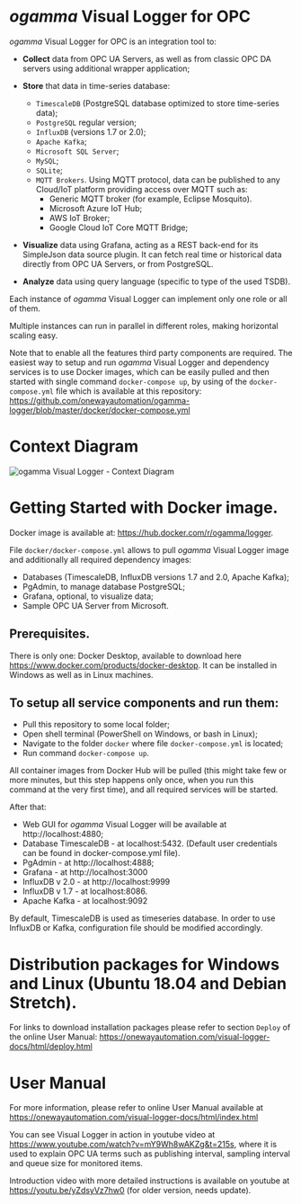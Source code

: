 # *ogamma* Visual Logger for OPC

*ogamma* Visual Logger for OPC is an integration tool to:
* **Collect** data from OPC UA Servers, as well as from classic OPC DA servers using additional wrapper application;
* **Store** that data in time-series database:
  * ``TimescaleDB`` (PostgreSQL database optimized to store time-series data);
  * ``PostgreSQL`` regular version;
  * ``InfluxDB`` (versions 1.7 or 2.0);
  * ``Apache Kafka``;
  * ``Microsoft SQL Server``;
  * ``MySQL``;
  * ``SQLite``;
  * ``MQTT Brokers``. Using MQTT protocol, data can be published to any Cloud/IoT platform providing access over MQTT such as:
    * Generic MQTT broker (for example, Eclipse Mosquito).
    * Microsoft Azure IoT Hub;
    * AWS IoT Broker;
    * Google Cloud IoT Core MQTT Bridge;

* **Visualize** data using Grafana, acting as a REST back-end for its SimpleJson data source plugin. It can fetch real time or historical data directly from OPC UA Servers, or from PostgreSQL.
* **Analyze** data using query language (specific to type of the used TSDB).

Each instance of *ogamma* Visual Logger can implement only one role or all of them.

Multiple instances can run in parallel in different roles, making horizontal scaling easy.

Note that to enable all the features third party components are required.  The easiest way to setup and run *ogamma* Visual Logger and dependency services is to use Docker images, which can be easily pulled and then started with single command ``docker-compose up``, by using of the ``docker-compose.yml`` file which is available at this repository: https://github.com/onewayautomation/ogamma-logger/blob/master/docker/docker-compose.yml

# Context Diagram
![*ogamma* Visual Logger - Context Diagram](https://onewayautomation.com/images/ContextDiagram.png)

# Getting Started with Docker image.

Docker image is available at: https://hub.docker.com/r/ogamma/logger.

File ``docker/docker-compose.yml`` allows to pull *ogamma* Visual Logger image and additionally all required dependency images:
* Databases (TimescaleDB, InfluxDB versions 1.7 and 2.0, Apache Kafka);
* PgAdmin, to manage database PostgreSQL;
* Grafana, optional, to visualize data;
* Sample OPC UA Server from Microsoft.

## Prerequisites.

There is only one: Docker Desktop, available to download here https://www.docker.com/products/docker-desktop. It can be installed in Windows as well as in Linux machines.

## To setup all service components and run them:

* Pull this repository to some local folder;
* Open shell terminal (PowerShell on Windows, or bash in Linux);
* Navigate to the folder ``docker`` where file ``docker-compose.yml`` is located;
* Run command ``docker-compose up``.

All container images from Docker Hub will be pulled (this might take few or more minutes, but this step happens only once, when you run this command at the very first time), and all required services will be started.

After that:
* Web GUI for *ogamma* Visual Logger will be available at http://localhost:4880;
* Database TimescaleDB - at localhost:5432. (Default user credentials can be found in docker-compose.yml file).
* PgAdmin - at http://localhost:4888;
* Grafana - at http://localhost:3000
* InfluxDB v 2.0 - at http://localhost:9999
* InfluxDB v 1.7 - at localhost:8086.
* Apache Kafka - at localhost:9092

By default, TimescaleDB is used as timeseries database. In order to use InfluxDB or Kafka, configuration file should be modified accordingly.

# Distribution packages for Windows and Linux (Ubuntu 18.04 and Debian  Stretch).

For links to download installation packages please refer to section ``Deploy`` of the online User Manual: https://onewayautomation.com/visual-logger-docs/html/deploy.html

# User Manual

For more information, please refer to online User Manual available at https://onewayautomation.com/visual-logger-docs/html/index.html

You can see Visual Logger in action in youtube video at https://www.youtube.com/watch?v=mY9Wh8wAKZg&t=215s, where it is used to explain OPC UA terms such as publishing interval, sampling interval and queue size for monitored items.

Introduction video with more detailed instructions is available on youtube at https://youtu.be/yZdsyVz7hw0 (for older version, needs update).
